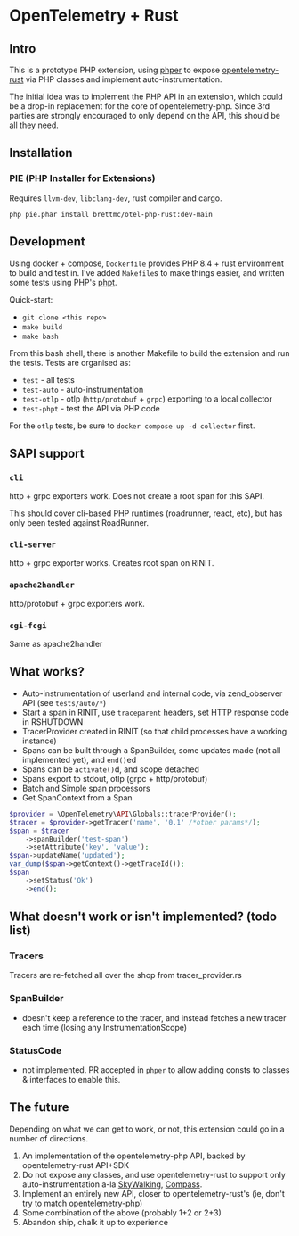 # OpenTelemetry + Rust

## Intro

This is a prototype PHP extension, using [phper](https://github.com/phper-framework/phper)
to expose [opentelemetry-rust](https://opentelemetry.io/docs/languages/rust/) via PHP
classes and implement auto-instrumentation.

The initial idea was to implement the PHP API in an extension, which could be a
drop-in replacement for the core of opentelemetry-php. Since 3rd parties are
strongly encouraged to only depend on the API, this should be all they need.

## Installation

### PIE (PHP Installer for Extensions)

Requires `llvm-dev`, `libclang-dev`, rust compiler and cargo.

`php pie.phar install brettmc/otel-php-rust:dev-main`

## Development

Using docker + compose, `Dockerfile` provides PHP 8.4 + rust environment to build and
test in. I've added `Makefile`s to make things easier, and written some tests using PHP's
[phpt](https://qa.php.net/phpt_details.php).

Quick-start:

* `git clone <this repo>`
* `make build`
* `make bash`

From this bash shell, there is another Makefile to build the extension and run the tests.
Tests are organised as:

- `test` - all tests
- `test-auto` - auto-instrumentation
- `test-otlp` - otlp (`http/protobuf` + `grpc`) exporting to a local collector
- `test-phpt` - test the API via PHP code

For the `otlp` tests, be sure to `docker compose up -d collector` first.

## SAPI support

### `cli`
http + grpc exporters work. Does not create a root span for this SAPI.

This should cover cli-based PHP runtimes (roadrunner, react, etc), but has only been tested against RoadRunner.

### `cli-server`
http + grpc exporter works. Creates root span on RINIT.

### `apache2handler`
http/protobuf + grpc exporters work.

### `cgi-fcgi`
Same as apache2handler

## What works?

* Auto-instrumentation of userland and internal code, via zend_observer API (see `tests/auto/*`)
* Start a span in RINIT, use `traceparent` headers, set HTTP response code in RSHUTDOWN
* TracerProvider created in RINIT (so that child processes have a working instance)
* Spans can be built through a SpanBuilder, some updates made (not all implemented yet), and `end()`ed
* Spans can be `activate()`d, and scope detached
* Spans export to stdout, otlp (grpc + http/protobuf)
* Batch and Simple span processors
* Get SpanContext from a Span

```php
$provider = \OpenTelemetry\API\Globals::tracerProvider();
$tracer = $provider->getTracer('name', '0.1' /*other params*/);
$span = $tracer
    ->spanBuilder('test-span')
    ->setAttribute('key', 'value');
$span->updateName('updated');
var_dump($span->getContext()->getTraceId());
$span
    ->setStatus('Ok')
    ->end();
```

## What doesn't work or isn't implemented? (todo list)

### Tracers

Tracers are re-fetched all over the shop from tracer_provider.rs

### SpanBuilder
* doesn't keep a reference to the tracer, and instead fetches a new tracer each time (losing any InstrumentationScope)

### StatusCode
* not implemented. PR accepted in `phper` to allow adding consts to classes & interfaces to enable this.

## The future

Depending on what we can get to work, or not, this extension could go in a number of directions.

1. An implementation of the opentelemetry-php API, backed by opentelemetry-rust API+SDK
2. Do not expose any classes, and use opentelemetry-rust to support only auto-instrumentation
a-la [SkyWalking](https://github.com/apache/skywalking-php/), [Compass](https://github.com/skpr/compass/).
3. Implement an entirely new API, closer to opentelemetry-rust's (ie, don't try to match opentelemetry-php)
4. Some combination of the above (probably 1+2 or 2+3)
5. Abandon ship, chalk it up to experience

